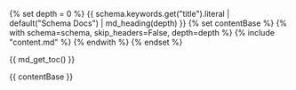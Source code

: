 {% set depth = 0 %}
{{ schema.keywords.get("title").literal | default("Schema Docs") | md_heading(depth) }}
{% set contentBase %}
{% with schema=schema, skip_headers=False, depth=depth %}
    {% include "content.md" %}
{% endwith %}
{% endset %}

{{ md_get_toc() }}

{{ contentBase }}
